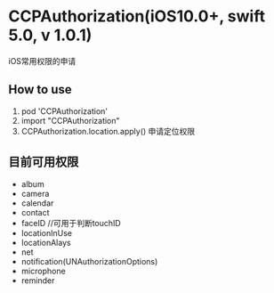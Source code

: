 
# CCPAuthorization(iOS10.0+, swift 5.0, v 1.0.1)
iOS常用权限的申请
## How to use
1. pod 'CCPAuthorization'
2. import "CCPAuthorization"
3. CCPAuthorization.location.apply() 申请定位权限
## 目前可用权限
* album
* camera
* calendar
* contact
* faceID //可用于判断touchID
* locationInUse
* locationAlays
* net
* notification(UNAuthorizationOptions)
* microphone
* reminder

